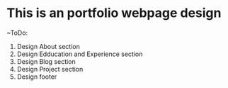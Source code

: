 # This is an portfolio webpage design

~ToDo:
1) Design About section
2) Design Edducation and Experience section
3) Design Blog section
4) Design Project section
5) Design footer
